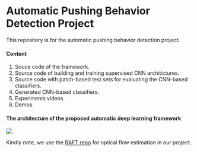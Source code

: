 # Automatic Pushing Behavior Detection Project
This repository is for the automatic pushing behavior detection project. 
#### Content
1. Souce code of the framework.
2. Source code of building and training supervised CNN architictures.
3. Source code with patch-based test sets for evaluating the CNN-based classifiers. 
4. Generated CNN-based classifiers.
5. Experiments videos.
6. Demos.

#### The architecture of the proposed automatic deep learning framework
<img src="./images/framework1.png"/>

Kindly note, we use the [RAFT repo](https://github.com/princeton-vl/RAFT) for optical flow estimation in our project.
